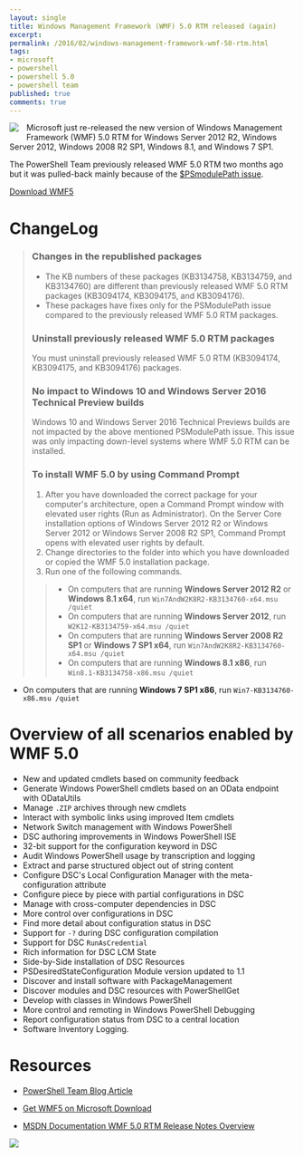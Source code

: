 ```yaml
---
layout: single
title: Windows Management Framework (WMF) 5.0 RTM released (again)
excerpt: 
permalink: /2016/02/windows-management-framework-wmf-50-rtm.html
tags: 
- microsoft
- powershell
- powershell 5.0
- powershell team
published: true
comments: true
---
```


 
<img imageanchor="1" style="clear: left; float: left; margin-bottom: 1em; margin-right: 1em;" border="0" src="{{ base_path }}/images/2016/20160224_Windows_Management_Framework_(WMF)_5.0_RTM_released_(again)/powershell_logo__2124756278__-144x109.png" /> Microsoft just re-released the new version of Windows Management Framework (WMF) 5.0 RTM for Windows Server 2012 R2, Windows Server 2012, Windows 2008 R2 SP1, Windows 8.1, and Windows 7 SP1.

The PowerShell Team previously released WMF 5.0 RTM two months ago but it was pulled-back mainly because of the <a href="https://windowsserver.uservoice.com/forums/301869-powershell/suggestions/11148471-bug-wmf5-rtm-psmodulepath" target="_blank">$PSmodulePath issue</a>.

[Download WMF5]("https://www.microsoft.com/en-us/download/details.aspx?id=50395")

# ChangeLog
> ### Changes in the republished packages
> * The KB numbers of these packages (KB3134758, KB3134759, and KB3134760) are different than previously released WMF 5.0 RTM packages (KB3094174, KB3094175, and KB3094176).
> * These packages have fixes only for the PSModulePath issue compared to the previously released WMF 5.0 RTM packages.
> ### Uninstall previously released WMF 5.0 RTM packages
> You must uninstall previously released WMF 5.0 RTM (KB3094174, KB3094175, and KB3094176) packages.
> ### No impact to Windows 10 and Windows Server 2016 Technical Preview builds
> Windows 10 and Windows Server 2016 Technical Previews builds are not impacted by the above mentioned PSModulePath issue. This issue was only impacting down-level systems where WMF 5.0 RTM can be installed.
> ### To install WMF 5.0 by using Command Prompt
> 1. After you have downloaded the correct package for your computer's architecture, open a Command Prompt window with elevated user rights (Run as Administrator). On the Server Core installation options of Windows Server 2012 R2 or Windows Server 2012 or Windows Server 2008 R2 SP1, Command Prompt opens with elevated user rights by default.
> 1. Change directories to the folder into which you have downloaded or copied the WMF 5.0 installation package.
> 1. Run one of the following commands.
> > * On computers that are running <b>Windows Server 2012 R2</b> or <b>Windows 8.1 x64</b>, run `Win7AndW2K8R2-KB3134760-x64.msu /quiet`
> > * On computers that are running <b>Windows Server 2012</b>, run `W2K12-KB3134759-x64.msu /quiet`
> > * On computers that are running <b>Windows Server 2008 R2 SP1</b> or <b>Windows 7 SP1 x64</b>, run `Win7AndW2K8R2-KB3134760-x64.msu /quiet`
> > * On computers that are running <b>Windows 8.1 x86</b>, run `Win8.1-KB3134758-x86.msu /quiet`
* On computers that are running <b>Windows 7 SP1 x86</b>, run `Win7-KB3134760-x86.msu /quiet`



# Overview of all scenarios enabled by WMF 5.0

* New and updated cmdlets based on community feedback
* Generate Windows PowerShell cmdlets based on an OData endpoint with ODataUtils
* Manage `.ZIP` archives through new cmdlets
* Interact with symbolic links using improved Item cmdlets
* Network Switch management with Windows PowerShell
* DSC authoring improvements in Windows PowerShell ISE
* 32-bit support for the configuration keyword in DSC
* Audit Windows PowerShell usage by transcription and logging
* Extract and parse structured object out of string content
* Configure DSC's Local Configuration Manager with the meta-configuration attribute
* Configure piece by piece with partial configurations in DSC
* Manage with cross-computer dependencies in DSC
* More control over configurations in DSC
* Find more detail about configuration status in DSC
* Support for `-?` during DSC configuration compilation
* Support for DSC `RunAsCredential`
* Rich information for DSC LCM State
* Side-by-Side installation of DSC Resources
* PSDesiredStateConfiguration Module version updated to 1.1
* Discover and install software with PackageManagement
* Discover modules and DSC resources with PowerShellGet
* Develop with classes in Windows PowerShell
* More control and remoting in Windows PowerShell Debugging
* Report configuration status from DSC to a central location
* Software Inventory Logging.


# Resources
* [PowerShell Team Blog Article](https://blogs.msdn.microsoft.com/powershell/2016/02/24/windows-management-framework-wmf-5-0-rtm-packages-has-been-republished/)

* [Get WMF5 on Microsoft Download](https://www.microsoft.com/en-us/download/details.aspx?id=50395)

* [MSDN Documentation WMF 5.0 RTM Release Notes Overview](https://msdn.microsoft.com/en-us/powershell/wmf/releasenotes)

<img border="0" src="{{ base_path }}/images/2016/20160224_Windows_Management_Framework_(WMF)_5.0_RTM_released_(again)/WMF5RTM_01__1094346790__-844x349.jpg"  />


